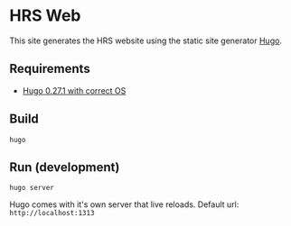 # HRS Web
This site generates the HRS website using the static site generator [Hugo](https://gohugo.io/).

## Requirements
* [Hugo 0.27.1 with correct OS](https://github.com/gohugoio/hugo/releases)

## Build
```
hugo
```

## Run (development)
```
hugo server
```
Hugo comes with it's own server that live reloads.  Default url: `http://localhost:1313`